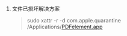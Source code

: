 1. 文件已损坏解决方案

   > sudo xattr -r -d com.apple.quarantine /Applications/[PDFelement.app](http://pdfelement.app/) 